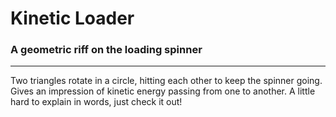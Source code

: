# Kinetic Loader
### A geometric riff on the loading spinner
---
Two triangles rotate in a circle, hitting each other to keep the spinner going. Gives an impression of kinetic energy passing from one to another. A little hard to explain in words, just check it out!